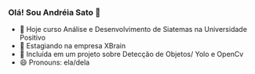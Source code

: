### Olá! Sou Andréia Sato 👋



- 🔭 Hoje curso Análise e Desenvolvimento de Siatemas na Universidade Positivo
- 🌱 Estagiando na empresa XBrain
- 💬 Incluída em um projeto sobre Detecção de Objetos/ Yolo e OpenCv
- 😄 Pronouns: ela/dela
  

